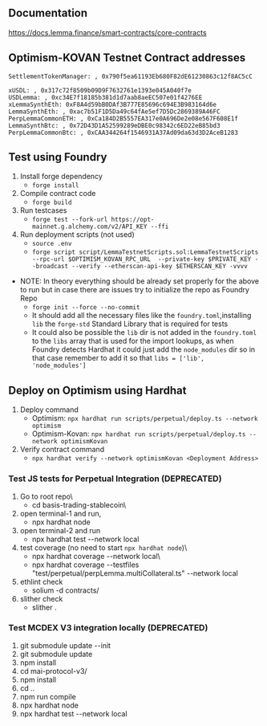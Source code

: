 ## Documentation
https://docs.lemma.finance/smart-contracts/core-contracts

## Optimism-KOVAN Testnet Contract addresses

```
SettlementTokenManager: , 0x790f5ea61193Eb680F82dE61230863c12f8AC5cC

xUSDL: , 0x317c72f8509b09D9F7632761e1393e045A040f7e
USDLemma: , 0xc34E7f18185b381d1d7aab8aeEC507e01f4276EE
xLemmaSynthEth: 0xF8A4d59bB0DAf3B777E85696c694E3B983164d6e
LemmaSynthEth: , 0xac7b51F1D5Da49c64fAe5ef7D5Dc2869389A46FC
PerpLemmaCommonETH: , 0xCa184D2B5557EA317e0A696De2e08e567F608E1f
LemmaSynthBtc: , 0x72D43D1A52599289eDBE0c98342c6ED22eB85bd3
PerpLemmaCommonBtc: , 0xCAA344264f1546931A37Ad09da63d3D2AceB1283
```

## Test using Foundry
1. Install forge dependency
    - ```forge install  ```
2. Compile contract code
    - ```forge build ``` 
3. Run testcases  
    - ```forge test --fork-url https://opt-mainnet.g.alchemy.com/v2/API_KEY --ffi ``` 
4. Run deployment scripts (not used)
    - ```source .env```
    - ```forge script script/LemmaTestnetScripts.sol:LemmaTestnetScripts --rpc-url $OPTIMISM_KOVAN_RPC_URL  --private-key $PRIVATE_KEY --broadcast --verify --etherscan-api-key $ETHERSCAN_KEY -vvvv```
- NOTE: In theory everything should be already set properly for the above to run but in case there are issues try to initialize the repo as Foundry Repo 
   - ```forge init --force --no-commit```
   - It should add all the necessary files like the `foundry.toml`,installing `lib` the `forge-std` Standard Library that is required for tests 
   - It could also be possible the `lib` dir is not added in the `foundry.toml` to the `libs` array that is used for the import lookups, as when Foundry detects Hardhat it could just add the `node_modules` dir so in that case remember to add it so that ```libs = ['lib', 'node_modules']```

## Deploy on Optimism using Hardhat
1. Deploy command 
    - Optimism:       ```npx hardhat run scripts/perpetual/deploy.ts --network optimism```
    - Optimism-Kovan: ```npx hardhat run scripts/perpetual/deploy.ts --network optimismKovan```
2. Verify contract command
    - ```npx hardhat verify --network optimismKovan <Deployment Address>```

### Test JS tests for Perpetual Integration (DEPRECATED)
1. Go to root repo\
    - cd  basis-trading-stablecoin\
2. open terminal-1 and run,  
    - npx hardhat node
3. open terminal-2 and run 
    - npx hardhat test --network local
4. test coverage (no need to start `npx hardhat node`)\
    - npx hardhat coverage --network local\
    - npx hardhat coverage --testfiles "test/perpetual/perpLemma.multiCollateral.ts"  --network local
5. ethlint check
    - solium -d contracts/
6. slither check
    - slither .

### Test MCDEX V3 integration locally (DEPRECATED)
1. git submodule update --init
2. git submodule update
3. npm install
4. cd mai-protocol-v3/
5. npm install
6. cd ..
7. npm run compile
7. npx hardhat node
8. npx hardhat test --network local









